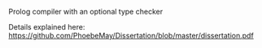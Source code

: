 Prolog compiler with an optional type checker

Details explained here: https://github.com/PhoebeMay/Dissertation/blob/master/dissertation.pdf
